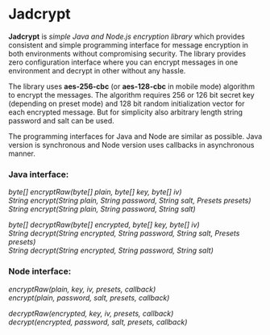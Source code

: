 Jadcrypt
========

**Jadcrypt** is _simple Java and Node.js encryption library_ which provides consistent and simple
programming interface for message encryption in both environments without compromising security.
The library provides zero configuration interface where you can encrypt messages in one environment
and decrypt in other without any hassle.

The library uses **aes-256-cbc** (or **aes-128-cbc** in mobile mode) algorithm to encrypt the
messages. The algorithm requires 256 or 126 bit secret key (depending on preset mode) and 128 bit
random initialization vector for each encrypted message. But for simplicity also arbitrary length
string password and salt can be used.

The programming interfaces for Java and Node are similar as possible. Java version is synchronous
and Node version uses callbacks in asynchronous manner.


### Java interface:

_byte[] encryptRaw(byte[] plain, byte[] key, byte[] iv)_  
_String encrypt(String plain, String password, String salt, Presets presets)_  
_String encrypt(String plain, String password, String salt)_

_byte[] decryptRaw(byte[] encrypted, byte[] key, byte[] iv)_  
_String decrypt(String encrypted, String password, String salt, Presets presets)_  
_String decrypt(String encrypted, String password, String salt)_


### Node interface:

_encryptRaw(plain, key, iv, presets, callback)_  
_encrypt(plain, password, salt, presets, callback)_

_decryptRaw(encrypted, key, iv, presets, callback)_  
_decrypt(encrypted, password, salt, presets, callback)_
